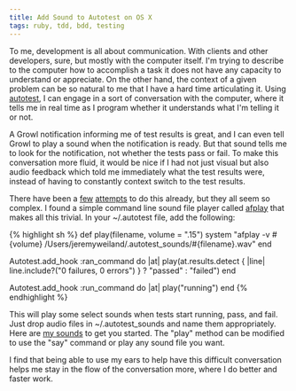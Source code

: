 ```yaml
---
title: Add Sound to Autotest on OS X
tags: ruby, tdd, bdd, testing
---
```


To me, development is all about communication. With clients and other developers, sure, but mostly with the computer itself. I'm trying to describe to the computer how to accomplish a task it does not have any capacity to understand or appreciate. On the other hand, the context of a given problem can be so natural to me that I have a hard time articulating it. Using [autotest](http://github.com/grosser/autotest), I can engage in a sort of conversation with the computer, where it tells me in real time as I program whether it understands what I'm telling it or not.

A Growl notification informing me of test results is great, and I can even tell Growl to play a sound when the notification is ready. But that sound tells me to look for the notification, not whether the tests pass or fail. To make this conversation more fluid, it would be nice if I had not just visual but also audio feedback which told me immediately what the test results were, instead of having to constantly context switch to the test results.

There have been a [few](http://www.fozworks.com/2007/7/28/autotest-sound-effects) [attempts](http://www.metaskills.net/2008/4/6/autotest-playlist-for-red-green-feedback) to do this already, but they all seem so complex. I found a simple command line sound file player called [afplay](http://developer.apple.com/mac/library/documentation/Darwin/Reference/ManPages/man1/afplay.1.html) that makes all this trivial. In your ~/.autotest file, add the following:

{% highlight sh %}
def play(filename, volume = ".15")
  system "afplay -v #{volume} /Users/jeremyweiland/.autotest_sounds/#{filename}.wav"
end
 
Autotest.add_hook :ran_command do |at|
  play(at.results.detect { |line| line.include?("0 failures, 0 errors") } ? "passed" : "failed")
end

Autotest.add_hook :run_command do |at|
  play("running")
end
{% endhighlight %}

This will play some select sounds when tests start running, pass, and fail. Just drop audio files in ~/.autotest_sounds and name them appropriately. Here are [my sounds](/media/dot-autotest_sounds.zip) to get you started. The "play" method can be modified to use the "say" command or play any sound file you want.

I find that being able to use my ears to help have this difficult conversation helps me stay in the flow of the conversation more, where I do better and faster work.